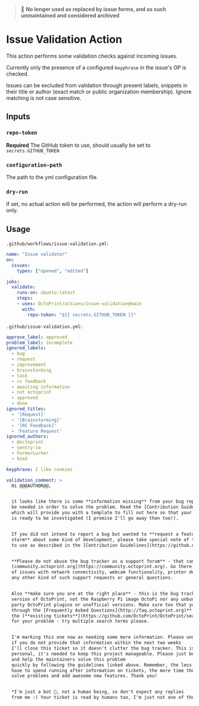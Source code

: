 > 🛑 **No longer used as replaced by issue forms, and as such unmaintained and considered archived**

# Issue Validation Action

This action performs some validation checks against incoming issues.

Currently only the presence of a configured `keyphrase` in the issue's OP is checked.

Issues can be excluded from validation through present labels, snippets in their
title or author (exact match or public organization membership). Ignore matching
is not case sensitive.

## Inputs

### `repo-token`

**Required** The GitHub token to use, should usually be set to `secrets.GITHUB_TOKEN`

### `configuration-path`

The path to the yml configuration file.

### `dry-run`

If set, no actual action will be performed, the action will perform a dry-run only.

## Usage

`.github/workflows/issue-validation.yml`:

```yaml
name: "Issue validator"
on:
  issues:
    types: ["opened", "edited"]

jobs:
  validate:
    runs-on: ubuntu-latest
    steps:
    - uses: OctoPrint/actions/issue-validation@main
      with:
        repo-token: "${{ secrets.GITHUB_TOKEN }}"
```

`.github/issue-validation.yml`:

```yaml
approve_label: approved
problem_label: incomplete
ignored_labels: 
  - bug
  - request
  - improvement
  - brainstorming
  - task
  - rc feedback
  - awaiting information
  - not octoprint
  - approved
  - done
ignored_titles:
  - '[Request]'
  - '[Brainstorming]'
  - '[RC Feedback]'
  - 'Feature Request'
ignored_authors:
  - @octoprint
  - sentry-io
  - FormerLurker
  - bzed

keyphrase: I like cookies

validation_comment: >
  Hi @@@AUTHOR@@, 


  it looks like there is some **information missing** from your bug report that will
  be needed in order to solve the problem. Read the [Contribution Guidelines](https://github.com/OctoPrint/OctoPrint/blob/master/CONTRIBUTING.md)
  which will provide you with a template to fill out here so that your bug report
  is ready to be investigated (I promise I'll go away then too!).


  If you did not intend to report a bug but wanted to **request a feature or brain
  storm** about some kind of development, please take special note of the title format
  to use as described in the [Contribution Guidelines](https://github.com/OctoPrint/OctoPrint/blob/master/CONTRIBUTING.md).


  **Please do not abuse the bug tracker as a support forum** - that can be found at
  [community.octoprint.org](https://community.octoprint.org). Go there for any kind
  of issues with network connectivity, webcam functionality, printer detection or
  any other kind of such support requests or general questions.


  Also **make sure you are at the right place** - this is the bug tracker of the official
  version of OctoPrint, not the Raspberry Pi image OctoPi nor any unbundled third
  party OctoPrint plugins or unofficial versions. Make sure too that you have **read
  through the [Frequently Asked Questions](http://faq.octoprint.org)** and searched
  the [**existing tickets**](https://github.com/OctoPrint/OctoPrint/search?q=&ref=cmdform&type=Issues)
  for your problem - try multiple search terms please.


  I'm marking this one now as needing some more information. Please understand that
  if you do not provide that information within the next two weeks
  I'll close this ticket so it doesn't clutter the bug tracker. This is nothing
  personal, it's needed to keep this project manageable. Please just be considerate 
  and help the maintainers solve this problem
  quickly by following the guidelines linked above. Remember, the less time the devs
  have to spend running after information on tickets, the more time they have to actually
  solve problems and add awesome new features. Thank you!


  *I'm just a bot 🤖, not a human being, so don't expect any replies
  from me :) Your ticket is read by humans too, I'm just not one of them.*
```
